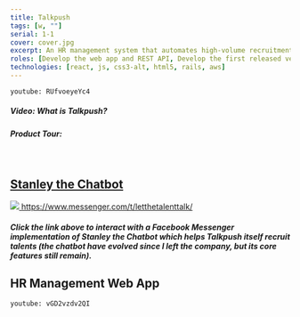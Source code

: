 ```yaml
---
title: Talkpush
tags: [w, ""]
serial: 1-1
cover: cover.jpg
excerpt: An HR management system that automates high-volume recruitment and help recruiters communicate with and manage candidates as well as providing insights through data visualization and data analytics
roles: [Develop the web app and REST API, Develop the first released versions of the chatbot]
technologies: [react, js, css3-alt, html5, rails, aws]
---
```

`youtube: RUfvoeyeYc4`
<h5>Video: What is Talkpush?</h5>
<h5>Product Tour: <a href="https://talkpush.com/product-tour/" target="_blank" rel="noopener noreferrer" /></h5>
<br/>

## Stanley the Chatbot
<img src="https://miro.medium.com/max/3200/0*OUjVrvkH_4ZHWj9y" />
<a href="https://www.messenger.com/t/letthetalenttalk/" target="_blank" rel="noopener noreferrer">https://www.messenger.com/t/letthetalenttalk/</a>
<h5>Click the link above to interact with a Facebook Messenger implementation of <i>Stanley the Chatbot</i> which helps Talkpush itself recruit talents (the chatbot have evolved since I left the company, but its core features still remain).</h5>

## HR Management Web App
`youtube: vGD2vzdv2QI`

